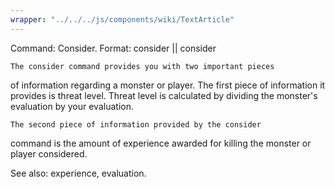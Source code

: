 ```yaml
---
wrapper: "../../../js/components/wiki/TextArticle"
---
```

Command: Consider.
Format:  consider <monster> || consider <player>

    The consider command provides you with two important pieces
of information regarding a monster or player.  The first piece
of information it provides is threat level.  Threat level is
calculated by dividing the monster's evaluation by your
evaluation.

    The second piece of information provided by the consider
command is the amount of experience awarded for killing the
monster or player considered.

See also: experience, evaluation.
